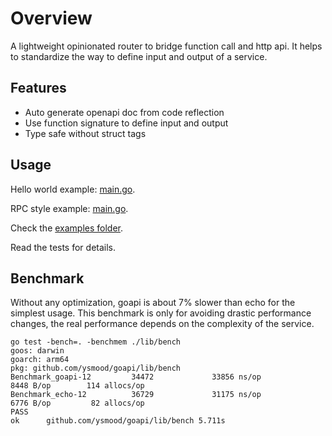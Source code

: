 # Overview

A lightweight opinionated router to bridge function call and http api.
It helps to standardize the way to define input and output of a service.

## Features

- Auto generate openapi doc from code reflection
- Use function signature to define input and output
- Type safe without struct tags

## Usage

Hello world example: [main.go](lib/examples/hello-world/main.go).

RPC style example: [main.go](lib/examples/add/main.go).

Check the [examples folder](lib/examples/).

Read the tests for details.

## Benchmark

Without any optimization, goapi is about 7% slower than echo for the simplest usage.
This benchmark is only for avoiding drastic performance changes,
the real performance depends on the complexity of the service.

```text
go test -bench=. -benchmem ./lib/bench
goos: darwin
goarch: arm64
pkg: github.com/ysmood/goapi/lib/bench
Benchmark_goapi-12         34472             33856 ns/op            8448 B/op        114 allocs/op
Benchmark_echo-12          36729             31175 ns/op            6776 B/op         82 allocs/op
PASS
ok      github.com/ysmood/goapi/lib/bench 5.711s
```
